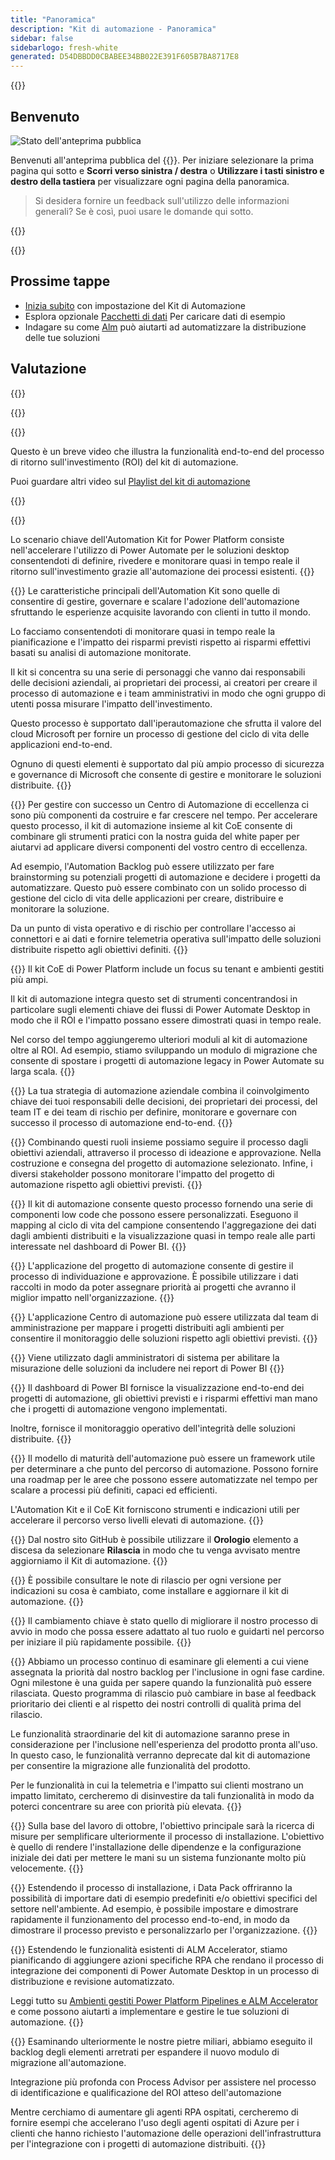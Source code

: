 ```yaml
---
title: "Panoramica"
description: "Kit di automazione - Panoramica"
sidebar: false
sidebarlogo: fresh-white
generated: D54DBBDD0CBABEE34BB022E391F605B7BA8717E8
---
```


<div class="optional">

{{<toc>}}

## Benvenuto

![Stato dell'anteprima pubblica](/images/illustrations/status-public-preview.svg)

Benvenuti all'anteprima pubblica del {{<product-name>}}. Per iniziare selezionare la prima pagina qui sotto e **Scorri verso sinistra / destra** o **Utilizzare i tasti sinistro e destro della tastiera** per visualizzare ogni pagina della panoramica.

> Si desidera fornire un feedback sull'utilizzo delle informazioni generali? Se è così, puoi usare le domande qui sotto.

</div>

{{<presentation slides="0,1,2,3,4,5,6,7,8,9,10,11,12,13,14,15,16,17,18,19,20">}}

<div class="optional">

{{<presentationStyles>}}

## Prossime tappe

- [Inizia subito](/it/get-started) con impostazione del Kit di Automazione
- Esplora opzionale [Pacchetti di dati](/it/features/datapacks) Per caricare dati di esempio
- Indagare su come [Alm](/it/features/alm) può aiutarti ad automatizzare la distribuzione delle tue soluzioni

## Valutazione

{{<questions name="/content/it/overview.json" completed="Grazie per aver fornito feedback" showNavigationButtons="false" locale="it">}}

</div>

{{<slideStyles>}}

{{<slide id="slide0" audio="" description="Overview Video" video="VNC0PWBTRwA">}}

Questo è un breve video che illustra la funzionalità end-to-end del processo di ritorno sull'investimento (ROI) del kit di automazione.

Puoi guardare altri video sul [Playlist del kit di automazione](https://www.youtube.com/playlist?list=PLi9EhCY4z99VlRg4j7D1Or6XfXbUcEWZy)

{{</slide>}}

{{<slide  id="slide1" audio="overview/Slide01.mp3" description="Automation Kit Overview" image="overview/Slide01.SVG" >}}

Lo scenario chiave dell'Automation Kit for Power Platform consiste nell'accelerare l'utilizzo di Power Automate per le soluzioni desktop consentendoti di definire, rivedere e monitorare quasi in tempo reale il ritorno sull'investimento grazie all'automazione dei processi esistenti.
{{</slide>}}

{{<slide  id="slide2" audio="overview/Slide02.mp3" description="Automation Kit Features" image="overview/Slide02.SVG" >}}
Le caratteristiche principali dell'Automation Kit sono quelle di consentire di gestire, governare e scalare l'adozione dell'automazione sfruttando le esperienze acquisite lavorando con clienti in tutto il mondo.

Lo facciamo consentendoti di monitorare quasi in tempo reale la pianificazione e l'impatto dei risparmi previsti rispetto ai risparmi effettivi basati su analisi di automazione monitorate.

Il kit si concentra su una serie di personaggi che vanno dai responsabili delle decisioni aziendali, ai proprietari dei processi, ai creatori per creare il processo di automazione e i team amministrativi in modo che ogni gruppo di utenti possa misurare l'impatto dell'investimento.

Questo processo è supportato dall'iperautomazione che sfrutta il valore del cloud Microsoft per fornire un processo di gestione del ciclo di vita delle applicazioni end-to-end.

Ognuno di questi elementi è supportato dal più ampio processo di sicurezza e governance di Microsoft che consente di gestire e monitorare le soluzioni distribuite.
{{</slide>}}

{{<slide  id="slide3" audio="overview/Slide03.mp3" description="Automation Center of Excellence Overview" image="overview/Slide03.SVG" >}}
Per gestire con successo un Centro di Automazione di eccellenza ci sono più componenti da costruire e far crescere nel tempo. Per accelerare questo processo, il kit di automazione insieme al kit CoE consente di combinare gli strumenti pratici con la nostra guida del white paper per aiutarvi ad applicare diversi componenti del vostro centro di eccellenza.

Ad esempio, l'Automation Backlog può essere utilizzato per fare brainstorming su potenziali progetti di automazione e decidere i progetti da automatizzare. Questo può essere combinato con un solido processo di gestione del ciclo di vita delle applicazioni per creare, distribuire e monitorare la soluzione.

Da un punto di vista operativo e di rischio per controllare l'accesso ai connettori e ai dati e fornire telemetria operativa sull'impatto delle soluzioni distribuite rispetto agli obiettivi definiti.
{{</slide>}}

{{<slide  id="slide4" audio="overview/Slide04.mp3" description="Automation Kit vs CoE Kit" image="overview/Slide04.SVG" >}}
Il kit CoE di Power Platform include un focus su tenant e ambienti gestiti più ampi.

Il kit di automazione integra questo set di strumenti concentrandosi in particolare sugli elementi chiave dei flussi di Power Automate Desktop in modo che il ROI e l'impatto possano essere dimostrati quasi in tempo reale.

Nel corso del tempo aggiungeremo ulteriori moduli al kit di automazione oltre al ROI. Ad esempio, stiamo sviluppando un modulo di migrazione che consente di spostare i progetti di automazione legacy in Power Automate su larga scala.
{{</slide>}}

{{<slide  id="slide5" audio="overview/Slide05.mp3" description="Corporate Automation Strategy" image="overview/Slide05.SVG" >}}
La tua strategia di automazione aziendale combina il coinvolgimento chiave dei tuoi responsabili delle decisioni, dei proprietari dei processi, del team IT e dei team di rischio per definire, monitorare e governare con successo il processo di automazione end-to-end.
{{</slide>}}

{{<slide  id="slide6" audio="overview/Slide06.mp3" description="Corporate Automation Strategy" image="overview/Slide06.SVG" >}}
Combinando questi ruoli insieme possiamo seguire il processo dagli obiettivi aziendali, attraverso il processo di ideazione e approvazione. Nella costruzione e consegna del progetto di automazione selezionato. Infine, i diversi stakeholder possono monitorare l'impatto del progetto di automazione rispetto agli obiettivi previsti.
{{</slide>}}

{{<slide  id="slide7" audio="overview/Slide07.mp3" description="Leveraging Automation Kit" image="overview/Slide07.SVG" >}}
Il kit di automazione consente questo processo fornendo una serie di componenti low code che possono essere personalizzati. Eseguono il mapping al ciclo di vita del campione consentendo l'aggregazione dei dati dagli ambienti distribuiti e la visualizzazione quasi in tempo reale alle parti interessate nel dashboard di Power BI.
{{</slide>}}

{{<slide  id="slide8" audio="overview/Slide08.mp3" description="Automation Projects" image="overview/Slide08.SVG" >}}
L'applicazione del progetto di automazione consente di gestire il processo di individuazione e approvazione. È possibile utilizzare i dati raccolti in modo da poter assegnare priorità ai progetti che avranno il miglior impatto nell'organizzazione.
{{</slide>}}

{{<slide  id="slide9" audio="overview/Slide09.mp3" description="Automation Center" image="overview/Slide09.SVG" >}}
L'applicazione Centro di automazione può essere utilizzata dal team di amministrazione per mappare i progetti distribuiti agli ambienti per consentire il monitoraggio delle soluzioni rispetto agli obiettivi previsti.
{{</slide>}}

{{<slide  id="slide10" audio="overview/Slide10.mp3" description="Automation Solution Manager" image="overview/Slide10.SVG" >}}
Viene utilizzato dagli amministratori di sistema per abilitare la misurazione delle soluzioni da includere nei report di Power BI
{{</slide>}}

{{<slide  id="slide11" audio="overview/Slide11.mp3" description="Power BI Dashboard" image="overview/Slide11.SVG" >}}
Il dashboard di Power BI fornisce la visualizzazione end-to-end dei progetti di automazione, gli obiettivi previsti e i risparmi effettivi man mano che i progetti di automazione vengono implementati.

Inoltre, fornisce il monitoraggio operativo dell'integrità delle soluzioni distribuite.
{{</slide>}}

{{<slide  id="slide12" audio="overview/Slide12.mp3" description="Automation Maturity Model" image="overview/Slide12.SVG" >}}
Il modello di maturità dell'automazione può essere un framework utile per determinare a che punto del percorso di automazione. Possono fornire una roadmap per le aree che possono essere automatizzate nel tempo per scalare a processi più definiti, capaci ed efficienti.

L'Automation Kit e il CoE Kit forniscono strumenti e indicazioni utili per accelerare il percorso verso livelli elevati di automazione.
{{</slide>}}

{{<slide  id="slide13" audio="overview/Slide13.mp3" description="Monitor Automation Kit Releases" image="overview/Slide13.SVG" >}}
Dal nostro sito GitHub è possibile utilizzare il **Orologio** elemento a discesa da selezionare **Rilascia** in modo che tu venga avvisato mentre aggiorniamo il Kit di automazione.
{{</slide>}}

{{<slide  id="slide14" audio="overview/Slide14.mp3" description="Automation Kit Release" image="overview/Slide14-Nov2022.SVG" >}}
È possibile consultare le note di rilascio per ogni versione per indicazioni su cosa è cambiato, come installare e aggiornare il kit di automazione.
{{</slide>}}

{{<slide  id="slide15" audio="overview/Slide15.mp3" description="Automation Kit Getting Started" image="overview/Slide15.SVG" >}}
Il cambiamento chiave è stato quello di migliorare il nostro processo di avvio in modo che possa essere adattato al tuo ruolo e guidarti nel percorso per iniziare il più rapidamente possibile.
{{</slide>}}

{{<slide  id="slide16" audio="overview/Slide16.mp3" description="What's Next" image="overview/Slide16.SVG" >}}
Abbiamo un processo continuo di esaminare gli elementi a cui viene assegnata la priorità dal nostro backlog per l'inclusione in ogni fase cardine. Ogni milestone è una guida per sapere quando la funzionalità può essere rilasciata. Questo programma di rilascio può cambiare in base al feedback prioritario dei clienti e al rispetto dei nostri controlli di qualità prima del rilascio.

Le funzionalità straordinarie del kit di automazione saranno prese in considerazione per l'inclusione nell'esperienza del prodotto pronta all'uso. In questo caso, le funzionalità verranno deprecate dal kit di automazione per consentire la migrazione alle funzionalità del prodotto.

Per le funzionalità in cui la telemetria e l'impatto sui clienti mostrano un impatto limitato, cercheremo di disinvestire da tali funzionalità in modo da poterci concentrare su aree con priorità più elevata.
{{</slide>}}

{{<slide  id="slide17" audio="overview/Slide17.mp3" description="Simplifying the Install Process" image="overview/Slide17.SVG" >}}
Sulla base del lavoro di ottobre, l'obiettivo principale sarà la ricerca di misure per semplificare ulteriormente il processo di installazione. L'obiettivo è quello di rendere l'installazione delle dipendenze e la configurazione iniziale dei dati per mettere le mani su un sistema funzionante molto più velocemente.
{{</slide>}}

{{<slide  id="slide18" audio="overview/Slide18.mp3" description="Sample Data" image="overview/Slide18.SVG" >}}
Estendendo il processo di installazione, i Data Pack offriranno la possibilità di importare dati di esempio predefiniti e/o obiettivi specifici del settore nell'ambiente. Ad esempio, è possibile impostare e dimostrare rapidamente il funzionamento del processo end-to-end, in modo da dimostrare il processo previsto e personalizzarlo per l'organizzazione.
{{</slide>}}

{{<slide  id="slide19" audio="overview/Slide19.mp3" description="End to end ALM" image="overview/Slide19.SVG" >}}
Estendendo le funzionalità esistenti di ALM Accelerator, stiamo pianificando di aggiungere azioni specifiche RPA che rendano il processo di integrazione dei componenti di Power Automate Desktop in un processo di distribuzione e revisione automatizzato.

Leggi tutto su [Ambienti gestiti Power Platform Pipelines e ALM Accelerator](/it/features/alm) e come possono aiutarti a implementare e gestire le tue soluzioni di automazione.
{{</slide>}}

{{<slide  id="slide20" audio="overview/Slide20.mp3" description="Futures" image="overview/Slide20.SVG" >}}
Esaminando ulteriormente le nostre pietre miliari, abbiamo eseguito il backlog degli elementi arretrati per espandere il nuovo modulo di migrazione all'automazione.

Integrazione più profonda con Process Advisor per assistere nel processo di identificazione e qualificazione del ROI atteso dell'automazione

Mentre cerchiamo di aumentare gli agenti RPA ospitati, cercheremo di fornire esempi che accelerano l'uso degli agenti ospitati di Azure per i clienti che hanno richiesto l'automazione delle operazioni dell'infrastruttura per l'integrazione con i progetti di automazione distribuiti.
{{</slide>}}

